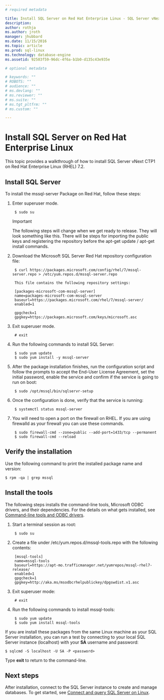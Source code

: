```yaml
---
# required metadata

title: Install SQL Server on Red Hat Enterprise Linux - SQL Server vNext CTP1 | Microsoft Docs
description: 
author: rothja 
ms.author: jroth 
manager: jhubbard
ms.date: 11/15/2016
ms.topic: article
ms.prod: sql-linux
ms.technology: database-engine
ms.assetid: 92503f59-96dc-4f6a-b1b0-d135c43e935e

# optional metadata

# keywords: ""
# ROBOTS: ""
# audience: ""
# ms.devlang: ""
# ms.reviewer: ""
# ms.suite: ""
# ms.tgt_pltfrm: ""
# ms.custom: ""

---
```

# Install SQL Server on Red Hat Enterprise Linux

This topic provides a walkthrough of how to install SQL Server vNext CTP1 on Red Hat Enterprise Linux (RHEL) 7.2.

## Install SQL Server
To install the mssql-server Package on Red Hat, follow these steps:

1. Enter superuser mode.

        $ sudo su

    > [!IMPORTANT]
    > The following steps will change when we get ready to release. They will look something like this. There will be steps for importing the public keys and registering the repository before the apt-get update / apt-get install commands. 

2. Download the Microsoft SQL Server Red Hat repository configuration file:

        $ curl https://packages.microsoft.com/config/rhel/7/mssql-server.repo > /etc/yum.repos.d/mssql-server.repo

        This file contains the following repository settings:

        [packages-microsoft-com-mssql-server]
        name=packages-microsoft-com-mssql-server
        baseurl=https://packages.microsoft.com/rhel/7/mssql-server/
        enabled=1

        gpgcheck=1
        gpgkey=https://packages.microsoft.com/keys/microsoft.asc

3. Exit superuser mode.

        # exit

4. Run the following commands to install SQL Server:

        $ sudo yum update
        $ sudo yum install -y mssql-server

5. After the package installation finishes, run the configuration script and follow the prompts to accept the End-User License Agreement, set the initial password, enable the service and confirm if the service is going to run on boot:

        $ sudo /opt/mssql/bin/sqlservr-setup

6. Once the configuration is done, verify that the service is running:

        $ systemctl status mssql-server

7. You will need to open a port on the firewall on RHEL.  If you are using firewalld as your firewall you can use these commands.

        $ sudo firewall-cmd --zone=public --add-port=1433/tcp --permanent
        $ sudo firewall-cmd --reload

## Verify the installation
Use the following command to print the installed package name and version:

    $ rpm -qa | grep mssql

## <a id="tools"></a> Install the tools
The following steps installs the command-line tools, Microsoft ODBC drivers, and their dependencies. For the details on what gets installed, see [Command-line tools and ODBC drivers](sql-server-linux-setup.md#tools).

1. Start a terminal session as root:

        $ sudo su

2. Create a file under /etc/yum.repos.d/mssql-tools.repo with the following contents:

        [mssql-tools]
        name=mssql-tools
        baseurl=https://apt-mo.trafficmanager.net/yumrepos/mssql-rhel7-release/
        enabled=1
        gpgcheck=1
        gpgkey=http://aka.ms/msodbcrhelpublickey/dpgswdist.v1.asc

3. Exit superuser mode:

        # exit

4. Run the following commands to install mssql-tools:

        $ sudo yum update
        $ sudo yum install mssql-tools

If you are install these packages from the same Linux machine as your SQL Server installation, you can run a test by connecting to your local SQL Server instance (localhost) with your **SA** username and password:

    $ sqlcmd -S localhost -U SA -P <password>

Type **exit** to return to the command-line.

## Next steps
After installation, connect to the SQL Server instance to create and manage databases. To get started, see [Connect and query SQL Server on Linux](sql-server-linux-connect-and-query.md).

